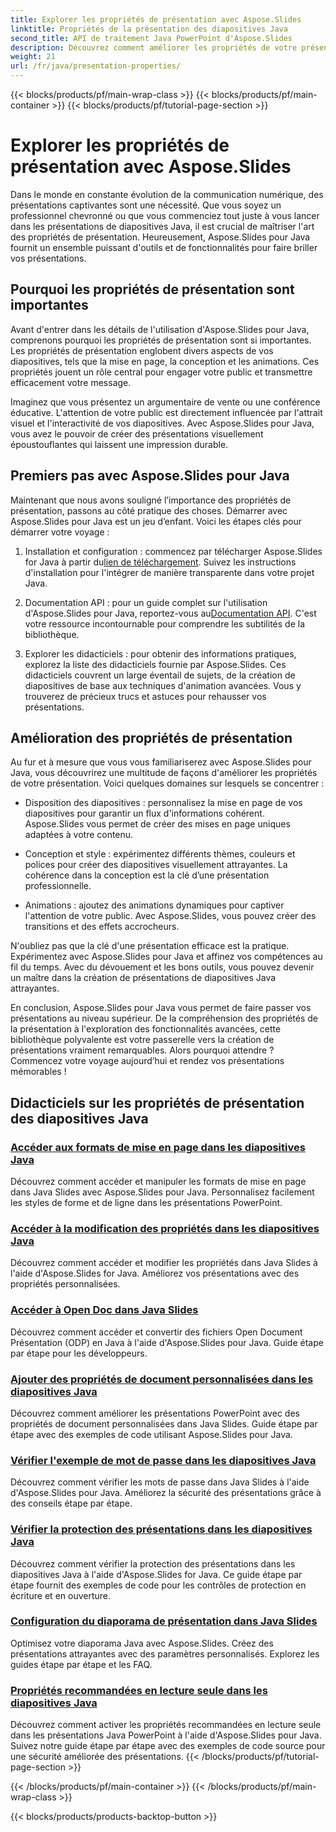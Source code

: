 ```yaml
---
title: Explorer les propriétés de présentation avec Aspose.Slides
linktitle: Propriétés de la présentation des diapositives Java
second_title: API de traitement Java PowerPoint d'Aspose.Slides
description: Découvrez comment améliorer les propriétés de votre présentation de diapositives Java avec les didacticiels Aspose.Slides pour Java. Découvrez des trucs et astuces pour des présentations dynamiques.
weight: 21
url: /fr/java/presentation-properties/
---
```


{{< blocks/products/pf/main-wrap-class >}}
{{< blocks/products/pf/main-container >}}
{{< blocks/products/pf/tutorial-page-section >}}

# Explorer les propriétés de présentation avec Aspose.Slides


Dans le monde en constante évolution de la communication numérique, des présentations captivantes sont une nécessité. Que vous soyez un professionnel chevronné ou que vous commenciez tout juste à vous lancer dans les présentations de diapositives Java, il est crucial de maîtriser l'art des propriétés de présentation. Heureusement, Aspose.Slides pour Java fournit un ensemble puissant d'outils et de fonctionnalités pour faire briller vos présentations.

## Pourquoi les propriétés de présentation sont importantes

Avant d'entrer dans les détails de l'utilisation d'Aspose.Slides pour Java, comprenons pourquoi les propriétés de présentation sont si importantes. Les propriétés de présentation englobent divers aspects de vos diapositives, tels que la mise en page, la conception et les animations. Ces propriétés jouent un rôle central pour engager votre public et transmettre efficacement votre message.

Imaginez que vous présentez un argumentaire de vente ou une conférence éducative. L'attention de votre public est directement influencée par l'attrait visuel et l'interactivité de vos diapositives. Avec Aspose.Slides pour Java, vous avez le pouvoir de créer des présentations visuellement époustouflantes qui laissent une impression durable.

## Premiers pas avec Aspose.Slides pour Java

Maintenant que nous avons souligné l’importance des propriétés de présentation, passons au côté pratique des choses. Démarrer avec Aspose.Slides pour Java est un jeu d’enfant. Voici les étapes clés pour démarrer votre voyage :

1.  Installation et configuration : commencez par télécharger Aspose.Slides for Java à partir du[lien de téléchargement](https://releases.aspose.com/slides/java/). Suivez les instructions d'installation pour l'intégrer de manière transparente dans votre projet Java.

2.  Documentation API : pour un guide complet sur l'utilisation d'Aspose.Slides pour Java, reportez-vous au[Documentation API](https://reference.aspose.com/slides/java/). C'est votre ressource incontournable pour comprendre les subtilités de la bibliothèque.

3. Explorer les didacticiels : pour obtenir des informations pratiques, explorez la liste des didacticiels fournie par Aspose.Slides. Ces didacticiels couvrent un large éventail de sujets, de la création de diapositives de base aux techniques d'animation avancées. Vous y trouverez de précieux trucs et astuces pour rehausser vos présentations.

## Amélioration des propriétés de présentation

Au fur et à mesure que vous vous familiariserez avec Aspose.Slides pour Java, vous découvrirez une multitude de façons d'améliorer les propriétés de votre présentation. Voici quelques domaines sur lesquels se concentrer :

- Disposition des diapositives : personnalisez la mise en page de vos diapositives pour garantir un flux d'informations cohérent. Aspose.Slides vous permet de créer des mises en page uniques adaptées à votre contenu.

- Conception et style : expérimentez différents thèmes, couleurs et polices pour créer des diapositives visuellement attrayantes. La cohérence dans la conception est la clé d’une présentation professionnelle.

- Animations : ajoutez des animations dynamiques pour captiver l'attention de votre public. Avec Aspose.Slides, vous pouvez créer des transitions et des effets accrocheurs.

N'oubliez pas que la clé d'une présentation efficace est la pratique. Expérimentez avec Aspose.Slides pour Java et affinez vos compétences au fil du temps. Avec du dévouement et les bons outils, vous pouvez devenir un maître dans la création de présentations de diapositives Java attrayantes.

En conclusion, Aspose.Slides pour Java vous permet de faire passer vos présentations au niveau supérieur. De la compréhension des propriétés de la présentation à l'exploration des fonctionnalités avancées, cette bibliothèque polyvalente est votre passerelle vers la création de présentations vraiment remarquables. Alors pourquoi attendre ? Commencez votre voyage aujourd’hui et rendez vos présentations mémorables !

## Didacticiels sur les propriétés de présentation des diapositives Java
### [Accéder aux formats de mise en page dans les diapositives Java](./access-layout-formats-in-java-slides/)
Découvrez comment accéder et manipuler les formats de mise en page dans Java Slides avec Aspose.Slides pour Java. Personnalisez facilement les styles de forme et de ligne dans les présentations PowerPoint.
### [Accéder à la modification des propriétés dans les diapositives Java](./access-modifying-properties-in-java-slides/)
Découvrez comment accéder et modifier les propriétés dans Java Slides à l'aide d'Aspose.Slides for Java. Améliorez vos présentations avec des propriétés personnalisées.
### [Accéder à Open Doc dans Java Slides](./access-open-doc-in-java-slides/)
Découvrez comment accéder et convertir des fichiers Open Document Présentation (ODP) en Java à l'aide d'Aspose.Slides pour Java. Guide étape par étape pour les développeurs.
### [Ajouter des propriétés de document personnalisées dans les diapositives Java](./add-custom-document-properties-in-java-slides/)
Découvrez comment améliorer les présentations PowerPoint avec des propriétés de document personnalisées dans Java Slides. Guide étape par étape avec des exemples de code utilisant Aspose.Slides pour Java.
### [Vérifier l'exemple de mot de passe dans les diapositives Java](./check-password-example-in-java-slides/)
Découvrez comment vérifier les mots de passe dans Java Slides à l'aide d'Aspose.Slides pour Java. Améliorez la sécurité des présentations grâce à des conseils étape par étape.
### [Vérifier la protection des présentations dans les diapositives Java](./check-presentation-protection-in-java-slides/)
Découvrez comment vérifier la protection des présentations dans les diapositives Java à l'aide d'Aspose.Slides for Java. Ce guide étape par étape fournit des exemples de code pour les contrôles de protection en écriture et en ouverture.
### [Configuration du diaporama de présentation dans Java Slides](./presentation-slide-show-setup-in-java-slides/)
Optimisez votre diaporama Java avec Aspose.Slides. Créez des présentations attrayantes avec des paramètres personnalisés. Explorez les guides étape par étape et les FAQ.
### [Propriétés recommandées en lecture seule dans les diapositives Java](./read-only-recommended-properties-in-java-slides/)
Découvrez comment activer les propriétés recommandées en lecture seule dans les présentations Java PowerPoint à l'aide d'Aspose.Slides pour Java. Suivez notre guide étape par étape avec des exemples de code source pour une sécurité améliorée des présentations.
{{< /blocks/products/pf/tutorial-page-section >}}

{{< /blocks/products/pf/main-container >}}
{{< /blocks/products/pf/main-wrap-class >}}

{{< blocks/products/products-backtop-button >}}
